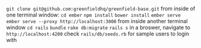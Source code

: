 `git clone git@github.com:greenfieldhq/greenfield-base.git`
from inside of one terminal window:
`cd ember`
`npm install`
`bower install`
`ember serve ember serve --proxy http://localhost:3000`
from inside another terminal window
`cd rails`
`bundle`
`rake db:migrate`
`rails s`
in a broswer, navigate to `http://localhost:4200`
check `rails/db/seeds.rb` for sample users to login with
